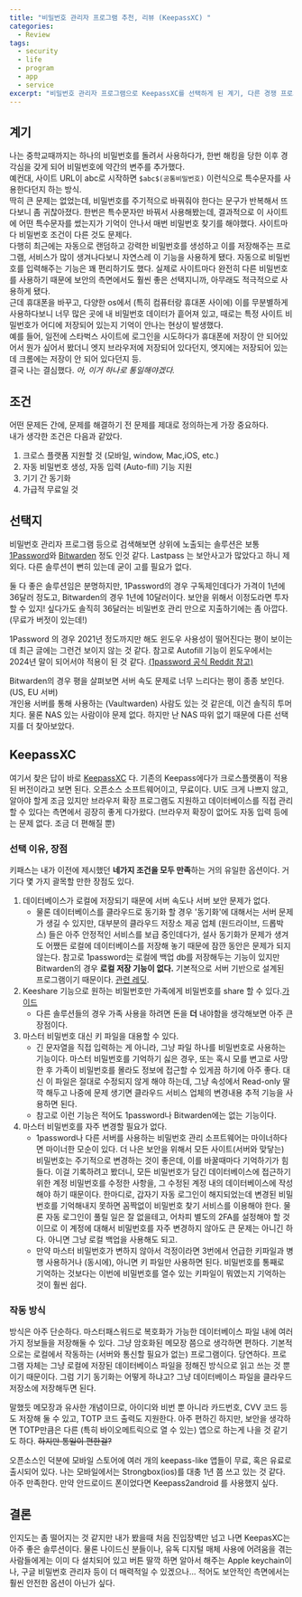 ```yaml
---
title: "비밀번호 관리자 프로그램 추천, 리뷰 (KeepassXC) "
categories:
  - Review
tags:
  - security
  - life
  - program
  - app
  - service
excerpt: "비밀번호 관리자 프로그램으로 KeepassXC를 선택하게 된 계기, 다른 경쟁 프로그램과 장단점 비교."
---
```


## 계기

나는 중학교때까지는 하나의 비밀번호를 돌려서 사용하다가, 한번 해킹을 당한 이후 경각심을 갖게 되어 비밀번호에 약간의 변주를 추가했다.  
예컨대, 사이트 URL이 abc로 시작하면 `$abc$(공통비밀번호)` 이런식으로 특수문자를 사용한다던지 하는 방식.  
딱히 큰 문제는 없었는데, 비밀번호를 주기적으로 바꿔줘야 한다는 문구가 반복해서 뜨다보니 좀 귀찮아졌다. 한번은 특수문자만 바꿔서 사용해봤는데, 결과적으로 이 사이트에 어떤 특수문자를 썼는지가 기억이 안나서 매번 비밀번호 찾기를 해야했다. 사이트마다 비밀번호 조건이 다른 것도 문제다.  
다행히 최근에는 자동으로 랜덤하고 강력한 비밀번호를 생성하고 이를 저장해주는 프로그램, 서비스가 많이 생겨나다보니 자연스레 이 기능을 사용하게 됐다. 자동으로 비밀번호를 입력해주는 기능은 꽤 편리하기도 했다. 실제로 사이트마다 완전히 다른 비밀번호를 사용하기 때문에 보안의 측면에서도 훨씬 좋은 선택지니까, 아무래도 적극적으로 사용하게 됐다.  
근데 휴대폰을 바꾸고, 다양한 os에서 (특히 컴퓨터랑 휴대폰 사이에) 이를 무분별하게 사용하다보니 너무 많은 곳에 내 비밀번호 데이터가 흩어져 있고, 때로는 특정 사이트 비밀번호가 어디에 저장되어 있는지 기억이 안나는 현상이 발생했다.  
예를 들어, 일전에 스타벅스 사이트에 로그인을 시도하다가 휴대폰에 저장이 안 되어있어서 뭔가 싶어서 봤더니 엣지 브라우저에 저장되어 있다던지, 엣지에는 저장되어 있는데 크롬에는 저장이 안 되어 있다던지 등.  
결국 나는 결심했다. *아, 이거 하나로 통일해야겠다.*  

## 조건

어떤 문제든 간에, 문제를 해결하기 전 문제를 제대로 정의하는게 가장 중요하다.  
내가 생각한 조건은 다음과 같았다.  

1. 크로스 플랫폼 지원할 것 (모바일, window, Mac,iOS, etc.)
2. 자동 비밀번호 생성, 자동 입력 (Auto-fill) 기능 지원
3. 기기 간 동기화
4. 가급적 무료일 것

## 선택지

비밀번호 관리자 프로그램 등으로 검색해보면 상위에 노출되는 솔루션은 보통 [1Password](https://namu.wiki/w/1Password)와 [Bitwarden](https://namu.wiki/w/Bitwarden) 정도 인것 같다. Lastpass 는 보안사고가 많았다고 하니 제외다. 다른 솔루션이 뻔히 있는데 굳이 고를 필요가 없다.

둘 다 좋은 솔루션임은 분명하지만, 1Password의 경우 구독제인데다가 가격이 1년에 36달러 정도고, Bitwarden의 경우 1년에 10달러이다. 보안을 위해서 이정도라면 투자할 수 있지! 싶다가도 솔직히 36달러는 비밀번호 관리 만으로 지출하기에는 좀 아깝다. (무료가 버젓이 있는데!)  

1Password 의 경우 2021년 정도까지만 해도 윈도우 사용성이 떨어진다는 평이 보이는데 최근 글에는 그런건 보이지 않는 것 같다. 참고로 Autofill 기능이 윈도우에서는 2024년 말이 되어서야 적용이 된 것 같다. [(1password 공식 Reddit 참고)](https://www.reddit.com/r/1Password/comments/1g0pgl4/autotype_for_windows_is_now_available/)

Bitwarden의 경우 평을 살펴보면 서버 속도 문제로 너무 느리다는 평이 종종 보인다.(US, EU 서버)  
개인용 서버를 통해 사용하는 (Vaultwarden) 사람도 있는 것 같은데, 이건 솔직히 투머치다. 물론 NAS 있는 사람이야 문제 없다. 하지만 난 NAS 따위 없기 때문에 다른 선택지를 더 찾아보았다.

## KeepassXC

여기서 찾은 답이 바로 [KeepassXC](https://keepassxc.org/) 다. 기존의 Keepass에다가 크로스플랫폼이 적용된 버전이라고 보면 된다. 오픈소스 소프트웨어이고, 무료이다. UI도 크게 나쁘지 않고, 알아야 할게 조금 있지만 브라우저 확장 프로그램도 지원하고 데이터베이스를 직접 관리할 수 있다는 측면에서 굉장히 좋게 다가왔다. (브라우저 확장이 없어도 자동 입력 등에는 문제 없다. 조금 더 편해질 뿐)

### 선택 이유, 장점

키패스는 내가 이전에 제시했던 **네가지 조건을 모두 만족**하는 거의 유일한 옵션이다. 거기다 몇 가지 괄목할 만한 장점도 있다.

1. 데이터베이스가 로컬에 저장되기 때문에 서버 속도나 서버 보안 문제가 없다.
    - 물론 데이터베이스를 클라우드로 동기화 할 경우 '동기화'에 대해서는 서버 문제가 생길 수 있지만, 대부분의 클라우드 저장소 제공 업체 (원드라이브, 드롭박스) 들은 아주 안정적인 서비스를 보급 중인데다가, 설사 동기화가 문제가 생겨도 어쨌든 로컬에 데이터베이스를 저장해 놓기 때문에 잠깐 동안은 문제가 되지 않는다. 참고로 1password는 로컬에 백업 db를 저장해두는 기능이 있지만 Bitwarden의 경우 **로컬 저장 기능이 없다.** 기본적으로 서버 기반으로 설계된 프로그램이기 때문이다. [관련 레딧](https://www.reddit.com/r/Bitwarden/comments/1at8c4l/does_bitwarden_support_local_storage/).
2. Keeshare 기능으로 원하는 비밀번호만 가족에게 비밀번호를 share 할 수 있다.[가이드](https://keepassxc.org/docs/KeePassXC_UserGuide#_database_sharing_with_keeshare)
   - 다른 솔루션들의 경우 가족 사용을 하려면 돈을 **더** 내야함을 생각해보면 아주 큰 장점이다.
3. 마스터 비밀번호 대신 키 파일을 대용할 수 있다.
   - 긴 문자열을 직접 입력하는 게 아니라, 그냥 파일 하나를 비밀번호로 사용하는 기능이다. 마스터 비밀번호를 기억하기 싫은 경우, 또는 혹시 모를 변고로 사망한 후 가족이 비밀번호를 몰라도 정보에 접근할 수 있게끔 하기에 아주 좋다. 대신 이 파일은 절대로 수정되지 않게 해야 하는데, 그냥 속성에서 Read-only 딸깍 해두고 나중에 문제 생기면 클라우드 서비스 업체의 변경내용 추적 기능을 사용하면 된다.
   - 참고로 이런 기능은 적어도 1password나 Bitwarden에는 없는 기능이다.
4. 마스터 비밀번호를 자주 변경할 필요가 없다.
   - 1password나 다른 서버를 사용하는 비밀번호 관리 소프트웨어는 마이너하다면 마이너한 모순이 있다. 더 나은 보안을 위해서 모든 사이트(서버와 맞닿는) 비밀번호는 주기적으로 변경하는 것이 좋은데, 이를 바꿀때마다 기억하기가 힘들다. 이걸 기록하려고 봤더니, 모든 비밀번호가 담긴 데이터베이스에 접근하기 위한 계정 비밀번호를 수정한 사항을, 그 수정된 계정 내의 데이터베이스에 작성해야 하기 때문이다. 한마디로, 갑자기 자동 로그인이 해지되었는데 변경된 비밀번호를 기억해내지 못하면 꼼짝없이 비밀번호 찾기 서비스를 이용해야 한다. 물론 자동 로그인이 풀릴 일은 잘 없을테고, 어차피 별도의 2FA를 설정해야 할 것이므로 이 계정에 대해서 비밀번호를 자주 변경하지 않아도 큰 문제는 아니긴 하다. 아니면 그냥 로컬 백업을 사용해도 되고.
   - 만약 마스터 비밀번호가 변하지 않아서 걱정이라면 3번에서 언급한 키파일과 병행 사용하거나 (동시에), 아니면 키 파일만 사용하면 된다. 비밀번호를 통째로 기억하는 것보다는 이번에 비밀번호를 열수 있는 키파일이 뭐였는지 기억하는 것이 훨씬 쉽다.

### 작동 방식

방식은 아주 단순하다. 마스터패스워드로 복호화가 가능한 데이터베이스 파일 내에 여러가지 정보들을 저장해둘 수 있다. 그냥 암호화된 메모장 쯤으로 생각하면 편하다. 기본적으로는 로컬에서 작동하는 (서버와 통신할 필요가 없는) 프로그램이다. 당연하다. 프로그램 자체는 그냥 로컬에 저장된 데이터베이스 파일을 정해진 방식으로 읽고 쓰는 것 뿐이기 때문이다. 그럼 기기 동기화는 어떻게 하냐고? 그냥 데이터베이스 파일을 클라우드 저장소에 저장해두면 된다.  

말했듯 메모장과 유사한 개념이므로, 아이디와 비번 뿐 아니라 카드번호, CVV 코드 등도 저장해 둘 수 있고, TOTP 코드 출력도 지원한다. 아주 편하긴 하지만, 보안을 생각하면 TOTP만큼은 다른 (특히 바이오메트릭으로 열 수 있는) 앱으로 하는게 나을 것 같기도 하다. ~~하지만 통일이 편한걸?~~

오픈소스인 덕분에 모바일 스토어에 여러 개의 keepass-like 앱들이 무료, 혹은 유료로 출시되어 있다. 나는 모바일에서는 Strongbox(ios)를 대충 1년 쯤 쓰고 있는 것 같다. 아주 만족한다. 만약 안드로이드 폰이었다면 Keepass2android 를 사용했지 싶다.

## 결론

인지도는 좀 떨어지는 것 같지만 내가 봤을때 처음 진입장벽만 넘고 나면 KeepasXC는 아주 좋은 솔루션이다. 물론 나이드신 분들이나, 유독 디지털 매체 사용에 어려움을 겪는 사람들에게는 이미 다 설치되어 있고 버튼 딸깍 하면 알아서 해주는 Apple keychain이나, 구글 비밀번호 관리자 등이 더 매력적일 수 있겠으나... 적어도 보안적인 측면에서는 훨씬 안전한 옵션이 아닌가 싶다.
